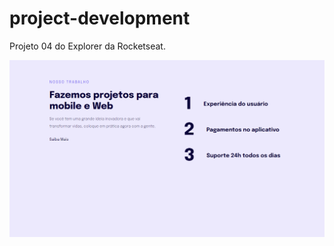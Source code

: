 # project-development
Projeto 04 do Explorer da Rocketseat.

![Projeto "Project Development"](https://github.com/madalena-rocha/project-development/blob/main/assets/project-development.png)
